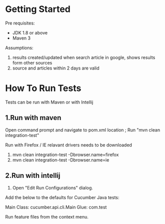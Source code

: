 Getting Started
===============
Pre requisites:

* JDK 1.8 or above
* Maven 3 
 
 Assumptions:
 1. results created/updated when search article in google, shows results form other sources
 2. source and articles within 2 days are valid

How To Run Tests
=============
Tests can be run with Maven or with Intellij

1.Run with maven
---------------
 Open command prompt and navigate to pom.xml location ;
 Run "mvn clean integration-test"
 
 Run with Firefox / IE relavant drivers needs to be downloaded
 
 1.  mvn clean integration-test -Dbrowser.name=firefox
 2.  mvn clean integration-test -Dbrowser.name=ie
  
2.Run with intellij
  ---------------

1. Open "Edit Run Configurations" dialog.

Add the below to the defaults for Cucumber Java tests:

Main Class: cucumber.api.cli.Main
Glue: com.test

Run feature files from the context menu.
